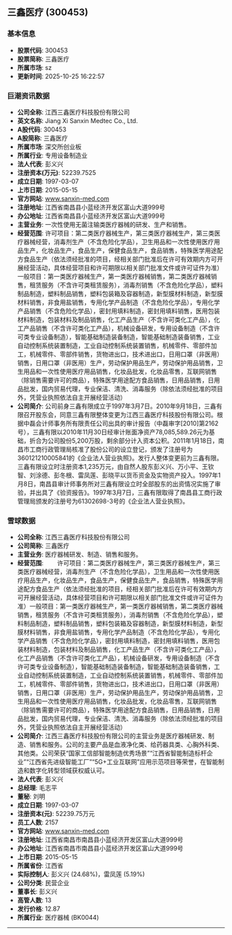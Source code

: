 ## 三鑫医疗 (300453)

### 基本信息

- **股票代码**: 300453
- **股票简称**: 三鑫医疗
- **所属市场**: sz
- **更新时间**: 2025-10-25 16:22:57

### 巨潮资讯数据

- **公司全称**: 江西三鑫医疗科技股份有限公司
- **英文名称**: Jiang Xi Sanxin Medtec Co., Ltd.
- **A股代码**: 300453
- **A股简称**: 三鑫医疗
- **所属市场**: 深交所创业板
- **所属行业**: 专用设备制造业
- **法人代表**: 彭义兴
- **注册资本(万元)**: 52239.7525
- **成立日期**: 1997-03-07
- **上市日期**: 2015-05-15
- **官方网站**: www.sanxin-med.com
- **注册地址**: 江西省南昌县小蓝经济开发区富山大道999号
- **办公地址**: 江西省南昌县小蓝经济开发区富山大道999号
- **主营业务**: 一次性使用无菌注输类医疗器械的研发、生产和销售。
- **经营范围**: 许可项目：第二类医疗器械生产，第三类医疗器械生产，第三类医疗器械经营，消毒剂生产（不含危险化学品），卫生用品和一次性使用医疗用品生产，化妆品生产，食品生产，保健食品生产，食品销售，特殊医学用途配方食品生产（依法须经批准的项目，经相关部门批准后在许可有效期内方可开展经营活动，具体经营项目和许可期限以相关部门批准文件或许可证件为准）一般项目：第一类医疗器械生产，第一类医疗器械销售，第二类医疗器械销售，租赁服务（不含许可类租赁服务），消毒剂销售（不含危险化学品），塑料制品制造，塑料制品销售，塑料包装箱及容器制造，新型膜材料制造，新型膜材料销售，非食用盐销售，专用化学产品制造（不含危险化学品），专用化学产品销售（不含危险化学品），密封用填料制造，密封用填料销售，医用包装材料制造，包装材料及制品销售，化工产品生产（不含许可类化工产品），化工产品销售（不含许可类化工产品），机械设备研发，专用设备制造（不含许可类专业设备制造），智能基础制造装备制造，智能基础制造装备销售，工业自动控制系统装置制造，工业自动控制系统装置销售，机械零件、零部件加工，机械零件、零部件销售，货物进出口，技术进出口，日用口罩（非医用）销售，日用口罩（非医用）生产，劳动保护用品生产，劳动保护用品销售，卫生用品和一次性使用医疗用品销售，化妆品批发，化妆品零售，互联网销售（除销售需要许可的商品），特殊医学用途配方食品销售，日用品销售，日用品批发，国内贸易代理，专业保洁、清洗、消毒服务（除依法须经批准的项目外，凭营业执照依法自主开展经营活动）
- **公司简介**: 公司前身三鑫有限成立于1997年3月7日。2010年9月18日，三鑫有限召开股东会，同意三鑫有限整体变更为江西三鑫医疗科技股份有限公司。根据中磊会计师事务所有限责任公司出具的审计报告（中磊审字[2010]第2162号），三鑫有限以2010年11月30日经审计账面净资产78,085,589.26元为基础，折合为公司股份5,200万股，剩余部分计入资本公积。2011年1月18日，南昌市工商行政管理局核准了股份公司的设立登记，颁发了注册号为360121210005841的《企业法人营业执照》。发行人整体变更前为三鑫有限。三鑫有限设立时注册资本1,235万元，由自然人股东彭义兴、万小平、王钦智、刘涂德、彭冬根、雷凤莲、彭晓平以货币资金及实物资产投入。1997年1月8日，南昌县审计师事务所对三鑫有限设立时全部股东的出资情况实施了审验，并出具了《验资报告》。1997年3月7日，三鑫有限取得了南昌县工商行政管理局颁发的注册号为61302698-3号的《企业法人营业执照》。

### 雪球数据

- **公司全称**: 江西三鑫医疗科技股份有限公司
- **公司简称**: 三鑫医疗
- **主营业务**: 医疗器械研发、制造、销售和服务。
- **经营范围**: 　　许可项目：第二类医疗器械生产，第三类医疗器械生产，第三类医疗器械经营，消毒剂生产（不含危险化学品），卫生用品和一次性使用医疗用品生产，化妆品生产，食品生产，保健食品生产，食品销售，特殊医学用途配方食品生产（依法须经批准的项目，经相关部门批准后在许可有效期内方可开展经营活动，具体经营项目和许可期限以相关部门批准文件或许可证件为准）一般项目：第一类医疗器械生产，第一类医疗器械销售，第二类医疗器械销售，租赁服务（不含许可类租赁服务），消毒剂销售（不含危险化学品），塑料制品制造，塑料制品销售，塑料包装箱及容器制造，新型膜材料制造，新型膜材料销售，非食用盐销售，专用化学产品制造（不含危险化学品），专用化学产品销售（不含危险化学品），密封用填料制造，密封用填料销售，医用包装材料制造，包装材料及制品销售，化工产品生产（不含许可类化工产品），化工产品销售（不含许可类化工产品），机械设备研发，专用设备制造（不含许可类专业设备制造），智能基础制造装备制造，智能基础制造装备销售，工业自动控制系统装置制造，工业自动控制系统装置销售，机械零件、零部件加工，机械零件、零部件销售，货物进出口，技术进出口，日用口罩（非医用）销售，日用口罩（非医用）生产，劳动保护用品生产，劳动保护用品销售，卫生用品和一次性使用医疗用品销售，化妆品批发，化妆品零售，互联网销售（除销售需要许可的商品），特殊医学用途配方食品销售，日用品销售，日用品批发，国内贸易代理，专业保洁、清洗、消毒服务（除依法须经批准的项目外，凭营业执照依法自主开展经营活动）
- **公司简介**: 江西三鑫医疗科技股份有限公司的主营业务是医疗器械研发、制造、销售和服务。公司的主要产品是血液净化类、给药器具类、心胸外科类、其他类。公司荣获“国家工信部智能制造优秀场景”“江西省智能制造标杆企业”“江西省先进级智能工厂”“5G+工业互联网”应用示范项目等荣誉，在智能制造和数字化转型领域获权威认可。
- **法人代表**: 彭义兴
- **总经理**: 毛志平
- **董秘**: 刘明
- **成立日期**: 1997-03-07
- **注册资本(元)**: 52239.75万元
- **员工人数**: 2157
- **官方网站**: www.sanxin-med.com
- **注册地址**: 江西省南昌市南昌县小蓝经济开发区富山大道999号
- **办公地址**: 江西省南昌市南昌县小蓝经济开发区富山大道999号
- **上市日期**: 2015-05-15
- **所属省份**: 江西省
- **实际控制人**: 彭义兴 (24.68%)，雷凤莲 (5.19%)
- **公司分类**: 民营企业
- **董事长**: 彭义兴
- **高管人数**: 13
- **发行价格**: 12.87
- **所属行业**: 医疗器械 (BK0044)

---